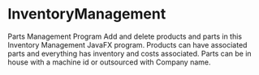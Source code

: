 # InventoryManagement
Parts Management Program
Add and delete products and parts in this Inventory Management JavaFX program. Products can have associated parts and everything has inventory and costs associated.
Parts can be in house with a machine id or outsourced with Company name.
